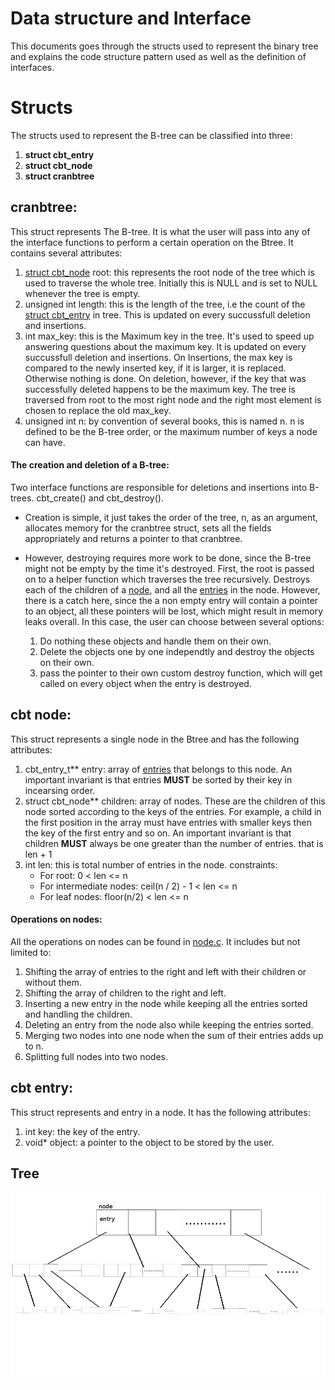 # Data structure and Interface 
This documents goes through the structs used to represent the binary tree and explains the code structure pattern used as well as the definition of interfaces.

# Structs 
The structs used to represent the B-tree can be classified into three:

1. **struct cbt_entry**
2. **struct cbt_node**
3. **struct cranbtree**

## cranbtree: 
This struct represents The B-tree. It is what the user will pass into any of the interface functions to perform a certain operation on the Btree. It contains several attributes:

1. [struct cbt_node](#cbt-node) root: this represents the root node of the tree which is used to traverse the whole tree. Initially this is NULL and is set to NULL whenever the tree is empty. 
2. unsigned int length: this is the length of the tree, i.e the count of the [struct cbt_entry](#cbt-entry) in tree. This is updated on every succussfull deletion and insertions.
3. int max_key: this is the Maximum key in the tree. It's used to speed up answering questions about the maximum key. It is updated on every succussfull deletion and insertions. On Insertions, the max key is compared to the newly inserted key, if it is larger, it is replaced. Otherwise nothing is done. On deletion, however, if the key that was successfully deleted happens to be the maximum key. The tree is traversed from root to the most right node and the right most element is chosen to replace the old max_key.
4. unsigned int n: by convention of several books, this is named n. n is defined to be the B-tree order, or the maximum number of keys a node can have.

#### The creation and deletion of a B-tree: 
Two interface functions are responsible for deletions and insertions into B-trees. cbt_create() and cbt_destroy(). 
- Creation is simple, it just takes the order of the tree, n, as an argument, allocates memory for the cranbtree struct, sets all the fields appropriately and returns a pointer to that cranbtree. 

- However, destroying requires more work to be done, since the B-tree might not be empty by the time it's destroyed. First, the root is passed on to a helper function which traverses the tree recursively. Destroys each of the children of a [node](#cbt-node), and all the [entries](#cbt-entry) in the node. However, there is a catch here, since the a non empty entry will contain a pointer to an object, all these pointers will be lost, which might result in memory leaks overall. In this case, the user can choose between several options: 
	1. Do nothing these objects and handle them on their own.
	2. Delete the objects one by one independtly and destroy the objects on their own. 
	3. pass the pointer to their own custom destroy function, which will get called on every object when the entry is destroyed.


## cbt node: 
This struct represents a single node in the Btree and has the following attributes: 

1. cbt_entry_t** entry: array of [entries](#cbt-entry) that belongs to this node. An important invariant is that entries **MUST** be sorted by their key in incearsing order.
2. struct cbt_node** children: array of nodes. These are the children of this node sorted according to the keys of the entries. For example, a child in the first position in the array must have entries with smaller keys then the key of the first entry and so on. An important invariant is that children **MUST** always be one greater than the number of entries. that is len + 1
3. int len: this is total number of entries in the node. constraints: 
	- For root: 0 < len  <= n
	- For intermediate nodes: ceil(n / 2) - 1 < len <= n 
	- For leaf nodes: floor(n/2) < len <= n

#### Operations on nodes: 
All the operations on nodes can be found in [node.c](../src/lib/node.c). It includes but not limited to: 
1. Shifting the array of entries to the right and left with their children or without them. 
2. Shifting the array of children to the right and left.
3. Inserting a new entry in the node while keeping all the entries sorted and handling the children. 
4. Deleting an entry from the node also while keeping the entries sorted.
5. Merging two nodes into one node when the sum of their entries adds up to n. 
6. Splitting full nodes into two nodes. 


## cbt entry: 
This struct represents and entry in a node. It has the following attributes: 
1. int key: the key of the entry. 
2. void* object: a pointer to the object to be stored by the user.



## Tree
<img src = "tree.png">